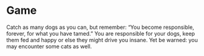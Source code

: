# Game
Catch as many dogs as you can, but remember: “You become responsible, forever, for what you have tamed.” You are responsible for your dogs, keep them fed and happy or else they might drive you insane. Yet be warned: you may encounter some cats as well.

